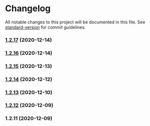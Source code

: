 # Changelog

All notable changes to this project will be documented in this file. See [standard-version](https://github.com/conventional-changelog/standard-version) for commit guidelines.

### [1.2.17](https://github.com/benawad/vsinder/compare/v1.2.16...v1.2.17) (2020-12-14)

### [1.2.16](https://github.com/benawad/vsinder/compare/v1.2.15...v1.2.16) (2020-12-14)

### [1.2.15](https://github.com/benawad/vsinder/compare/v1.2.14...v1.2.15) (2020-12-13)

### [1.2.14](https://github.com/benawad/vsinder/compare/v1.12.0...v1.2.14) (2020-12-12)

### [1.2.13](https://github.com/benawad/vsinder-app/compare/v1.2.12...v1.2.13) (2020-12-10)

### [1.2.12](https://github.com/benawad/vsinder-app/compare/v1.2.11...v1.2.12) (2020-12-09)

### 1.2.11 (2020-12-09)

